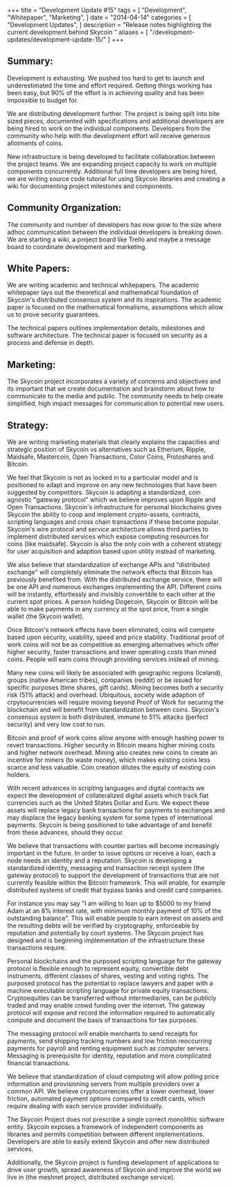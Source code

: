 +++
title = "Development Update #15"
tags = [
    "Development",
    "Whitepaper",
    "Marketing",
]
date = "2014-04-14"
categories = [
    "Development Updates",
]
description = "Release notes highlighting the current development behind Skycoin  "
aliases = [
	"/development-updates/development-update-15/"
]
+++

## Summary:
Development is exhausting. We pushed too hard to get to launch and underestimated the time and effort required. Getting things working has been easy, but 90% of the effort is in achieving quality and has been impossible to budget for.

We are distributing development further. The project is being split into bite sized pieces, documented with specifications and additional developers are being hired to work on the individual components. Developers from the community who help with the development effort will receive generous allotments of coins.

New infrastructure is being developed to facilitate collaboration between the project teams. We are expanding project capacity to work on multiple components concurrently.  Additional full time developers are being hired, we are writing source code tutorial for using Skycoin libraries and creating a wiki for documenting project milestones and components.

## Community Organization:

The community and number of developers has now grow to the size where adhoc communication between the individual developers is breaking down. We are starting a wiki, a project board like Trello and maybe a message board to coordinate development and marketing.

## White Papers:

We are writing academic and technical whitepapers. The academic whitepaper lays out the theoretical and mathematical foundation of Skycoin's distributed consensus system and its inspirations. The academic paper is focused on the mathematical formalisms, assumptions which allow us to prove security guarantees.

The technical papers outlines implementation details, milestones and software architecture. The technical paper is focused on security as a process and defense in depth.

## Marketing:

The Skycoin project incorporates a variety of concerns and objectives and its important that we create documentation and brainstorm about how to communicate to the media and public. The community needs to help create simplified, high impact messages for communication to potential new users.

## Strategy:

We are writing marketing materials that clearly explains the capacities and strategic position of Skycoin vs alternatives such as Etherium, Ripple, Maidsafe, Mastercoin, Open Transactions, Color Coins, Protoshares and Bitcoin.

We feel that Skycoin is not as locked in to a particular model and is positioned to adapt and improve on any new technologies that have been suggested by competitors. Skycoin is adapting a standardized, coin agnostic "gateway protocol" which we believe improves upon Ripple and Open Transactions. Skycoin's infrastructure for personal blockchains gives Skycoin the ability to coop and implement crypto-assets, contracts, scripting languages and cross chain transactions if these become popular.  Skycoin's wire protocol and service architecture allows third parties to implement distributed services which expose computing resources for coins (like maidsafe). Skycoin is also the only coin with a coherent strategy for user acquisition and adaption based upon utility instead of marketing.

We also believe that standardization of exchange APIs and "distributed exchange" will completely eliminate the network effects that Bitcoin has previously benefited from. With the distributed exchange service, there will be one API and numerous exchanges implementing the API. Different coins will be instantly, effortlessly and invisibly convertible to each other at the current spot prices. A person holding Dogecoin, Skycoin or Bitcoin will be able to make payments in any currency at the spot price, from a single wallet (the Skycoin wallet).

Once Bitcoin's network effects have been eliminated, coins will compete based upon security, usability, speed and price stability. Traditional proof of work coins will not be as competitive as emerging alternatives which offer higher security, faster transactions and lower operating costs than mined coins. People will earn coins through providing services instead of mining.

Many new coins will likely be associated with geographic regions (Iceland), groups (native American tribes), companies (reddit) or be issued for specific purposes (time shares, gift cards). Mining becomes both a security risk (51% attack) and overhead. Ubiquitous, society wide adaption of crpytocurrencies will require moving beyond Proof of Work for securing the blockchain and will benefit from standardization between coins.  Skycoin's consensus system is both distributed, immune to 51% attacks (perfect security) and very low cost to run.

Bitcoin and proof of work coins allow anyone with enough hashing power to revert transactions. Higher security in Bitcoin means higher mining costs and higher network overhead. Mining also creates new coins to create an incentive for miners (to waste money), which makes existing coins less scarce and less valuable. Coin creation dilutes the equity of existing coin holders.

With recent advances in scripting languages and digital contracts we expect the development of collateralized digital assets which track fiat currencies such as the United States Dollar and Euro. We expect these assets will replace legacy bank transactions for payments to exchanges and may displace the legacy banking system for some types of international payments. Skycoin is being positioned to take advantage of and benefit from these advances, should they occur.

We believe that transactions with counter parties will become increasingly important in the future. In order to issue options or receive a loan, each a node needs an identity and a reputation. Skycoin is developing a standardized identity, messaging and transaction receipt system (the gateway protocol) to support the development of transactions that are not currently feasible within the Bitcoin framework. This will enable, for example distributed systems of credit that bypass banks and credit card companies.

For instance you may say "I am willing to loan up to $5000 to my friend Adam at an 8% interest rate, with minimum monthly payment of 10% of the outstanding balance". This will enable people to earn interest on assets and the resulting debts will be verified by cryptography, enforceable by reputation and potentially by court systems. The Skycoin project has designed and is beginning implementation of the infrastructure these transactions require.

Personal blockchains and the purposed scripting language for the gateway protocol is flexible enough to represent equity, convertible debt instruments, different classes of shares, vesting and voting rights. The purposed protocol has the potential to replace lawyers and paper with a machine executable scripting language for private equity transactions. Cryptoequities can be transferred without intermediaries, can be publicly traded and may enable crowd funding over the internet.  The gateway protocol will expose and record the information required to automatically compute and document the basis of transactions for tax purposes.

The messaging protocol will enable merchants to send receipts for payments, send shipping tracking numbers and low friction reoccurring payments for payroll and renting equipment such as computer servers. Messaging is prerequisite for identity, reputation and more complicated financial transactions.

We believe that standardization of cloud computing will allow polling price information and provisioning servers from multiple providers over a common API. We believe cryptocurrencies offer a lower overhead, lower friction, automated payment options compared to credit cards, which require dealing with each service provider individually.

The Skycoin Project does not prescribe a single correct monolithic software entity. Skycoin exposes a framework of independent components as libraries and permits competition between different implementations. Developers are able to easily extend Skycoin and offer new distributed services.

Additionally, the Skycoin project is funding development of applications to drive user growth, spread awareness of Skycoin and improve the world we live in (the meshnet project, distributed exchange service).
